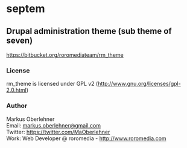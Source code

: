 # septem
## Drupal administration theme (sub theme of seven)
https://bitbucket.org/roromediateam/rm_theme

### License
rm_theme is licensed under GPL v2 (http://www.gnu.org/licenses/gpl-2.0.html)

### Author
Markus Oberlehner  
Email: markus.oberlehner@gmail.com  
Twitter: https://twitter.com/MaOberlehner  
Work: Web Developer @ roromedia - http://www.roromedia.com